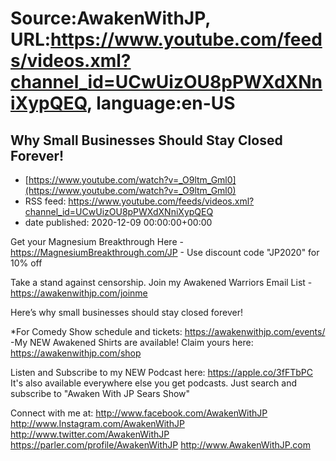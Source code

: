 # Source:AwakenWithJP, URL:https://www.youtube.com/feeds/videos.xml?channel_id=UCwUizOU8pPWXdXNniXypQEQ, language:en-US

## Why Small Businesses Should Stay Closed Forever!
 - [https://www.youtube.com/watch?v=_O9ltm_Gml0](https://www.youtube.com/watch?v=_O9ltm_Gml0)
 - RSS feed: https://www.youtube.com/feeds/videos.xml?channel_id=UCwUizOU8pPWXdXNniXypQEQ
 - date published: 2020-12-09 00:00:00+00:00

Get your Magnesium Breakthrough Here - https://MagnesiumBreakthrough.com/JP - Use discount code "JP2020" for 10% off

Take a stand against censorship. Join my Awakened Warriors Email List - https://awakenwithjp.com/joinme

Here’s why small businesses should stay closed forever! 

*For Comedy Show schedule and tickets: https://awakenwithjp.com/events/
-My NEW Awakened Shirts are available! Claim yours here: https://awakenwithjp.com/shop

Listen and Subscribe to my NEW Podcast here: 
https://apple.co/3fFTbPC
It's also available everywhere else you get podcasts. Just search and subscribe to "Awaken With JP Sears Show"

Connect with me at: 
http://www.facebook.com/AwakenWithJP
http://www.Instagram.com/AwakenWithJP
http://www.twitter.com/AwakenWithJP
https://parler.com/profile/AwakenWithJP
http://www.AwakenWithJP.com

